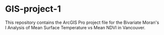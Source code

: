 # GIS-project-1
This repository contains the ArcGIS Pro project file for the Bivariate Moran's I Analysis of Mean Surface Temperature vs Mean NDVI in Vancouver. 
